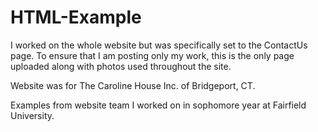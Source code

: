 # HTML-Example
I worked on the whole website but was specifically set to the ContactUs page. To ensure that I am posting only my work, this is the only page uploaded along with photos used throughout the site. 

Website was for The Caroline House Inc. of Bridgeport, CT. 

Examples from website team I worked on in sophomore year at Fairfield University. 
